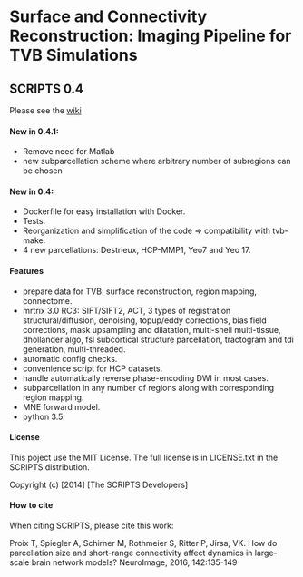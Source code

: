# Surface and Connectivity Reconstruction: Imaging Pipeline for TVB Simulations
## SCRIPTS 0.4
 
Please see the [wiki](https://github.com/ins-amu/scripts/wiki)

#### New in 0.4.1:
- Remove need for Matlab
- new subparcellation scheme where arbitrary number of subregions can be chosen

#### New in 0.4:
- Dockerfile for easy installation with Docker.
- Tests. 
- Reorganization and simplification of the code => compatibility with tvb-make.
- 4 new parcellations: Destrieux, HCP-MMP1, Yeo7 and Yeo 17.

#### Features
- prepare data for TVB: surface reconstruction, region mapping, connectome.
- mrtrix 3.0 RC3: SIFT/SIFT2, ACT, 3 types of registration structural/diffusion, denoising, topup/eddy corrections, bias field corrections, mask upsampling and dilatation, multi-shell multi-tissue, dhollander algo, fsl subcortical structure parcellation, tractogram and tdi generation, multi-threaded.
- automatic config checks.
- convenience script for HCP datasets.
- handle automatically reverse phase-encoding DWI in most cases.
- subparcellation in any number of regions along with corresponding region mapping.
- MNE forward model.
- python 3.5.

#### License
This poject use the MIT License.
The full license is in LICENSE.txt in the SCRIPTS distribution.

Copyright (c) [2014] [The SCRIPTS Developers]

#### How to cite

When citing SCRIPTS, please cite this work:

Proix T, Spiegler A, Schirner M, Rothmeier S, Ritter P, Jirsa, VK. How do parcellation size and short-range connectivity affect dynamics in large-scale brain network models? NeuroImage, 2016, 142:135-149
